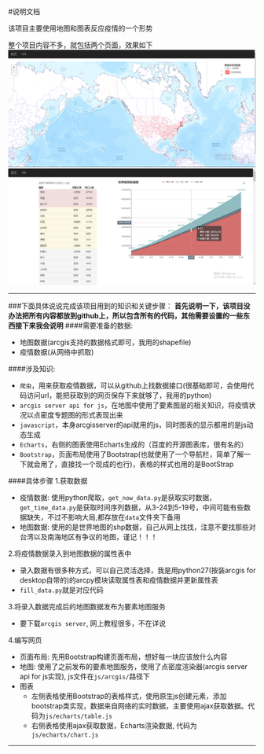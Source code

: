 #说明文档

该项目主要使用地图和图表反应疫情的一个形势

整个项目内容不多，就包括两个页面，效果如下
![image](result/home.PNG)
![image](result/detail.png)

***
###下面具体说说完成该项目用到的知识和关键步骤：
**首先说明一下，该项目没办法把所有内容都放到github上，所以包含所有的代码，其他需要设置的一些东西接下来我会说明**
####需要准备的数据:
* 地图数据(arcgis支持的数据格式即可，我用的shapefile)
* 疫情数据(从网络中抓取)

####涉及知识:
* `爬虫`，用来获取疫情数据，可以从github上找数据接口(很基础即可，会使用代码访问url，能把获取到的网页保存下来就够了，我用的python)
* `arcgis server api for js`，在地图中使用了要素图层的相关知识，将疫情状况以点密度专题图的形式表现出来
* `javascript`，本身arcgisserver的api就用的js，同时图表的显示都用的是js动态生成
* `Echarts`，右侧的图表使用Echarts生成的（百度的开源图表库，很有名的）
* `Bootstrap`，页面布局使用了Bootstrap(也就使用了一个导航栏，简单了解一下就会用了，直接找一个现成的也行)，表格的样式也用的是BootStrap

####具体步骤
1.获取数据
* 疫情数据: 使用python爬取，`get_now_data.py`是获取实时数据，`get_time_data.py`是获取时间序列数据，从3-24到5-19号，中间可能有些数据缺失，不过不影响大局,都存放在`data`文件夹下备用
* 地图数据: 使用的是世界地图的shp数据，自己从网上找找，注意不要找那些对台湾以及南海地区有争议的地图，谨记！！！

2.将疫情数据录入到地图数据的属性表中
* 录入数据有很多种方式，可以自己灵活选择，我是用python27(按装arcgis for desktop自带的)的arcpy模块读取属性表和疫情数据并更新属性表
* `fill_data.py`就是对应代码

3.将录入数据完成后的地图数据发布为要素地图服务
* 要下载`arcgis server`, 网上教程很多，不在详说

4.编写网页
* 页面布局: 先用Bootstrap构建页面布局，想好每一块应该放什么内容
* 地图: 使用了之前发布的要素地图服务，使用了点密度渲染器(arcgis server api for js实现), js文件在`js/arcgis/`路径下
* 图表 
    * 左侧表格使用Bootstrap的表格样式，使用原生js创建元素，添加bootstrap类实现，数据来自网络的实时数据，主要使用ajax获取数据。代码为`js/echarts/table.js`
    * 右侧表格使用ajax获取数据，Echarts渲染数据, 代码为`js/echarts/chart.js`
***
    



